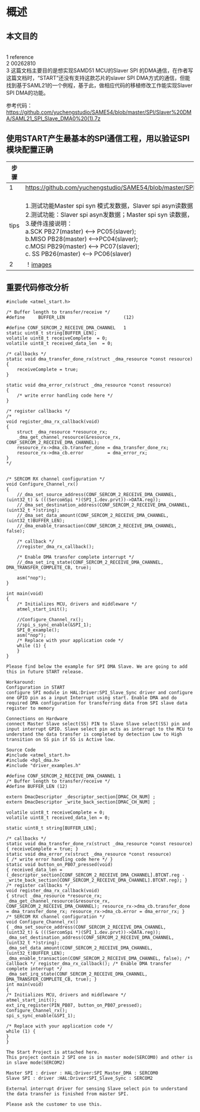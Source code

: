 # 概述
## 本文目的
<br/>1 reference
<br/>2 00262810
<br/>3 这篇文档主要目的是想实现SAMD51 MCU的Slaver SPI 的DMA通信，在作者写这篇文档时，“START”还没有支持这款芯片的slaver SPI DMA方式的通信，但能找到基于SAML21的一个例程，基于此，做相应代码的移植修改工作能实现Slaver SPI DMA的功能。

参考代码：
https://github.com/yuchengstudio/SAME54/blob/master/SPI/Slaver%20DMA/SAML21_SPI_Slave_DMA0%20(1).7z


## 使用START产生最基本的SPI通信工程，用以验证SPI模块配置正确
 | 步骤 | 链接 | 说明 |
 | --- | ----- | ----- | 
 | 1 | https://github.com/yuchengstudio/SAME54/blob/master/SPI/Slaver%20DMA/reference/SAMD51P20A_SPI_SLAVER_DMA.rar |  | 
 | tips | <br/>1.测试功能Master spi syn 模式发数据，Slaver spi asyn读数据 <br/>2.测试功能：Slaver spi asyn发数据；Master spi syn 读数据， <br/>3.硬件连接说明：<br/>a.SCK PB27(master) <--> PC05(slaver);<br/>b.MISO PB28(master) <-->PC04(slaver); <br/>c.MOSI PB29(master) <--> PC07(slaver);   <br/>c. SS PB26(master) <--> PC06(slaver)| | 
 | 2 | ！[images](https://github.com/yuchengstudio/SAME54/blob/master/SPI/Slaver%20DMA/reference/SPI_DMA_001.jpg) |  | 

## 重要代码修改分析
```
#include <atmel_start.h>

/* Buffer length to transfer/receive */
#define		BUFFER_LEN						(12)

#define CONF_SERCOM_2_RECEIVE_DMA_CHANNEL	1
static uint8_t string[BUFFER_LEN];
volatile uint8_t receiveComplete  = 0;
volatile uint8_t received_data_len  = 0;

/* callbacks */
static void dma_transfer_done_rx(struct _dma_resource *const resource)
{
	receiveComplete = true;
}

static void dma_error_rx(struct _dma_resource *const resource)
{
	/* write error handling code here */
}

/* register callbacks */
/*
void register_dma_rx_callback(void)
{
	struct _dma_resource *resource_rx;
	_dma_get_channel_resource(&resource_rx, CONF_SERCOM_2_RECEIVE_DMA_CHANNEL);
	resource_rx->dma_cb.transfer_done = dma_transfer_done_rx;
	resource_rx->dma_cb.error         = dma_error_rx;
}
*/


/* SERCOM RX channel configuration */
void Configure_Channel_rx()
{
	//_dma_set_source_address(CONF_SERCOM_2_RECEIVE_DMA_CHANNEL, (uint32_t) & (((SercomSpi *)(SPI_1.dev.prvt))->DATA.reg));
	//_dma_set_destination_address(CONF_SERCOM_2_RECEIVE_DMA_CHANNEL, (uint32_t *)string);
	//_dma_set_data_amount(CONF_SERCOM_2_RECEIVE_DMA_CHANNEL, (uint32_t)BUFFER_LEN);
	//_dma_enable_transaction(CONF_SERCOM_2_RECEIVE_DMA_CHANNEL, false);

	/* callback */
	//register_dma_rx_callback();

	/* Enable DMA transfer complete interrupt */
	//_dma_set_irq_state(CONF_SERCOM_2_RECEIVE_DMA_CHANNEL, DMA_TRANSFER_COMPLETE_CB, true);
	
	asm("nop");
}

int main(void)
{
	/* Initializes MCU, drivers and middleware */
	atmel_start_init();
	
	//Configure_Channel_rx();
	//spi_s_sync_enable(&SPI_1);
	SPI_0_example();
	asm("nop");
	/* Replace with your application code */
	while (1) {
	}
}

```


```
Please find below the example for SPI DMA Slave. We are going to add this in future START release.

Workaround:
Configuration in START
configure SPI module in HAL:Driver:SPI_Slave_Sync driver and configure one GPIO pin as a input Interrupt using start. Enable DMA and do required DMA configuration for transferring data from SPI slave data register to memory

Connections on Hardware
connect Master Slave select(SS) PIN to Slave Slave select(SS) pin and input interrupt GPIO. Slave select pin acts as interrupt to the MCU to understand the data transfer is completed by detection Low to High transition on SS pin if SS is Active low.

Source Code
#include <atmel_start.h>
#include <hpl_dma.h>
#include "driver_examples.h"

#define CONF_SERCOM_2_RECEIVE_DMA_CHANNEL 1
/* Buffer length to transfer/receive */
#define BUFFER_LEN (12)

extern DmacDescriptor _descriptor_section[DMAC_CH_NUM] ;
extern DmacDescriptor _write_back_section[DMAC_CH_NUM] ;

volatile uint8_t receiveComplete = 0;
volatile uint8_t received_data_len = 0;

static uint8_t string[BUFFER_LEN];

/* callbacks */
static void dma_transfer_done_rx(struct _dma_resource *const resource)
{ receiveComplete = true; }
static void dma_error_rx(struct _dma_resource *const resource)
{ /* write error handling code here */ }
static void button_on_PB07_pressed(void)
{ received_data_len = (_descriptor_section[CONF_SERCOM_2_RECEIVE_DMA_CHANNEL].BTCNT.reg - _write_back_section[CONF_SERCOM_2_RECEIVE_DMA_CHANNEL].BTCNT.reg); }
/* register callbacks */
void register_dma_rx_callback(void)
{ struct _dma_resource *resource_rx; _dma_get_channel_resource(&resource_rx, CONF_SERCOM_2_RECEIVE_DMA_CHANNEL); resource_rx->dma_cb.transfer_done = dma_transfer_done_rx; resource_rx->dma_cb.error = dma_error_rx; }
/* SERCOM RX channel configuration */
void Configure_Channel_rx()
{ _dma_set_source_address(CONF_SERCOM_2_RECEIVE_DMA_CHANNEL, (uint32_t) & (((SercomSpi *)(SPI_1.dev.prvt))->DATA.reg)); _dma_set_destination_address(CONF_SERCOM_2_RECEIVE_DMA_CHANNEL, (uint32_t *)string); _dma_set_data_amount(CONF_SERCOM_2_RECEIVE_DMA_CHANNEL, (uint32_t)BUFFER_LEN); _dma_enable_transaction(CONF_SERCOM_2_RECEIVE_DMA_CHANNEL, false); /* callback */ register_dma_rx_callback(); /* Enable DMA transfer complete interrupt */ _dma_set_irq_state(CONF_SERCOM_2_RECEIVE_DMA_CHANNEL, DMA_TRANSFER_COMPLETE_CB, true); }
int main(void)
{
/* Initializes MCU, drivers and middleware */
atmel_start_init();
ext_irq_register(PIN_PB07, button_on_PB07_pressed);
Configure_Channel_rx();
spi_s_sync_enable(&SPI_1);

/* Replace with your application code */
while (1) {
}
}

The Start Project is attached here.
This project contain 2 SPI one is in master mode(SERCOM0) and other is in slave mode(SERCOM2)

Master SPI : driver : HAL:Driver:SPI_Master_DMA : SERCOM0
Slave SPI : driver :HAL:Driver:SPI_Slave_Sync : SERCOM2

External interrupt driver for sensing Slave select pin to understand the data transfer is finished from master SPI.

Please ask the customer to use this.

```
